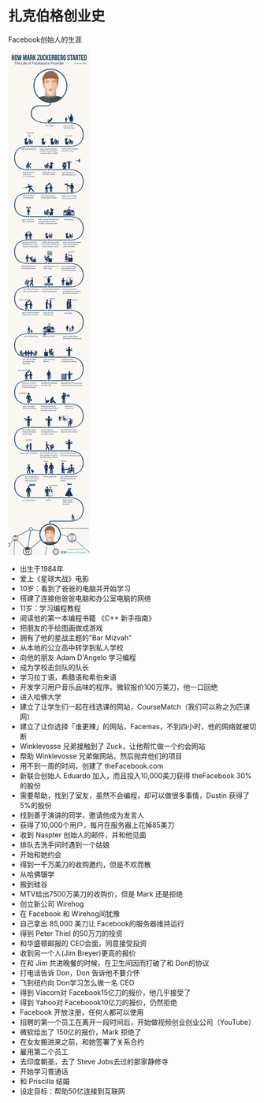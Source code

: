# 扎克伯格创业史

Facebook创始人的生涯

![原图](zuker.jpg)

- 出生于1984年
- 爱上《星球大战》电影
- 10岁：看到了爸爸的电脑并开始学习
- 搭建了连接他爸爸电脑和办公室电脑的网络
- 11岁：学习编程教程
- 阅读他的第一本编程书籍 《C++ 新手指南》
- 把朋友的手绘图画做成游戏
- 拥有了他的星战主题的"Bar Mizvah"
- 从本地的公立高中转学到私人学校
- 向他的朋友 Adam D'Angelo 学习编程
- 成为学校击剑队的队长
- 学习拉丁语，希腊语和希伯来语
- 开发学习用户音乐品味的程序。微软报价100万美刀，他一口回绝
- 进入哈佛大学
- 建立了让学生们一起在线选课的网站，CourseMatch（我们可以称之为匹课网）
- 建立了让你选择「谁更辣」的网站，Facemas，不到四小时，他的网络就被切断
- Winklevosse 兄弟接触到了 Zuck，让他帮忙做一个约会网站	
- 帮助 Winklevosse 兄弟做网站，然后抛弃他们的项目
- 用不到一周的时间，创建了 theFacebook.com
- 新联合创始人 Eduardo 加入，而且投入10,000美刀获得 theFacebook 30%的股份
- 需要帮助，找到了室友，虽然不会编程，却可以做很多事情，Dustin 获得了5%的股份
- 找到善于演讲的同学，邀请他成为发言人
- 获得了10,000个用户，每月在服务器上花掉85美刀
- 收到 Naspter 创始人的邮件，并和他见面
- 排队去洗手间时遇到一个姑娘
- 开始和她约会
- 得到一千万美刀的收购邀约，但是不欢而散
- 从哈佛辍学
- 搬到硅谷
- MTV给出7500万美刀的收购价，但是 Mark 还是拒绝
- 创立新公司 Wirehog
- 在 Facebook 和 Wirehog间犹豫
- 自己拿出 85,000 美刀让 Facebook的服务器维持运行
- 得到 Peter Thiel 的50万刀的投资
- 和华盛顿邮报的 CEO会面，同意接受投资
- 收到另一个人(Jim Breyer)更高的报价
- 在和 Jim 共进晚餐的时候，在卫生间因而打破了和 Don的协议
- 打电话告诉 Don，Don 告诉他不要介怀
- 飞到纽约向 Don学习怎么做一名 CEO
- 得到 Viacom对 Facebook15亿刀的报价，他几乎接受了
- 得到 Yahoo对 Faceboook10亿刀的报价，仍然拒绝
- Facebook 开放注册，任何人都可以使用
- 招聘的第一个员工在离开一段时间后，开始做视频创业创业公司（YouTube）
- 微软给出了 150亿的报价，Mark 拒绝了
- 在女友搬进来之前，和她签署了关系合约
- 雇用第二个员工
- 去印度朝圣，去了 Steve Jobs去过的那家静修寺
- 开始学习普通话
- 和 Priscilla 结婚
- 设定目标：帮助50亿连接到互联网

